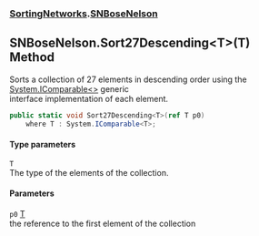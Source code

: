 ### [SortingNetworks](SortingNetworks.md 'SortingNetworks').[SNBoseNelson](SortingNetworks_SNBoseNelson.md 'SortingNetworks.SNBoseNelson')
## SNBoseNelson.Sort27Descending&lt;T&gt;(T) Method
Sorts a collection of 27 elements in descending order using the [System.IComparable&lt;&gt;](https://docs.microsoft.com/en-us/dotnet/api/System.IComparable-1 'System.IComparable`1') generic  
interface implementation of each element.  
```csharp
public static void Sort27Descending<T>(ref T p0)
    where T : System.IComparable<T>;
```
#### Type parameters
<a name='SortingNetworks_SNBoseNelson_Sort27Descending_T_(T)_T'></a>
`T`  
The type of the elements of the collection.
  
#### Parameters
<a name='SortingNetworks_SNBoseNelson_Sort27Descending_T_(T)_p0'></a>
`p0` [T](SortingNetworks_SNBoseNelson_Sort27Descending_T_(T).md#SortingNetworks_SNBoseNelson_Sort27Descending_T_(T)_T 'SortingNetworks.SNBoseNelson.Sort27Descending&lt;T&gt;(T).T')  
the reference to the first element of the collection
  
